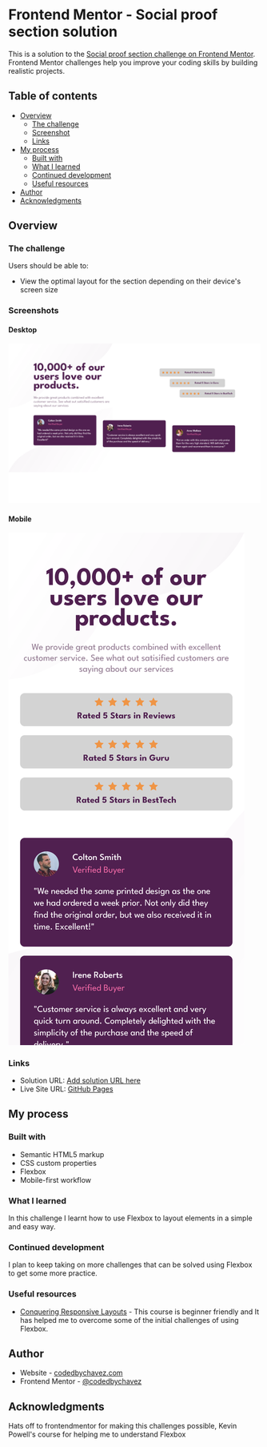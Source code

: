 # Frontend Mentor - Social proof section solution

This is a solution to the [Social proof section challenge on Frontend Mentor](https://www.frontendmentor.io/challenges/social-proof-section-6e0qTv_bA). Frontend Mentor challenges help you improve your coding skills by building realistic projects. 

## Table of contents

- [Overview](#overview)
  - [The challenge](#the-challenge)
  - [Screenshot](#screenshot)
  - [Links](#links)
- [My process](#my-process)
  - [Built with](#built-with)
  - [What I learned](#what-i-learned)
  - [Continued development](#continued-development)
  - [Useful resources](#useful-resources)
- [Author](#author)
- [Acknowledgments](#acknowledgments)

## Overview

### The challenge

Users should be able to:

- View the optimal layout for the section depending on their device's screen size

### Screenshots

#### Desktop

![Desktop](desktop.png)

#### Mobile

![Mobile](./mobile.png)

### Links

- Solution URL: [Add solution URL here](https://your-solution-url.com)
- Live Site URL: [GitHub Pages](https://codedbychavez.github.io/social-proof-section/)

## My process

### Built with

- Semantic HTML5 markup
- CSS custom properties
- Flexbox
- Mobile-first workflow

### What I learned

In this challenge I learnt how to use Flexbox to layout elements in a simple and easy way.

### Continued development

I plan to keep taking on more challenges that can be solved using Flexbox to get some more practice.

### Useful resources

- [Conquering Responsive Layouts](https://courses.kevinpowell.co/view/courses/conquering-responsive-layouts) - This course is beginner friendly and It has helped me to overcome some of the initial challenges of using Flexbox.

## Author

- Website - [codedbychavez.com](https://www.codedbychavez.com)
- Frontend Mentor - [@codedbychavez](https://www.frontendmentor.io/profile/codedbychavez)


## Acknowledgments

Hats off to frontendmentor for making this challenges possible, Kevin Powell's course for helping me to understand Flexbox
